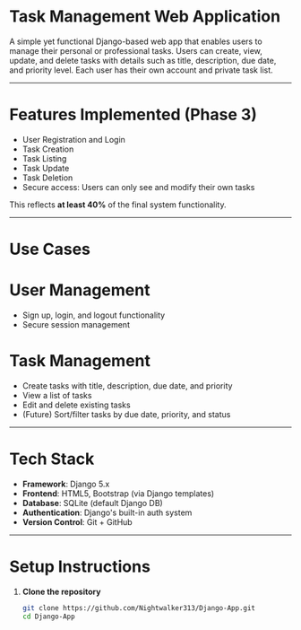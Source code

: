 # Task Management Web Application

A simple yet functional Django-based web app that enables users to manage their personal or professional tasks. Users can create, view, update, and delete tasks with details such as title, description, due date, and priority level. Each user has their own account and private task list.

---

# Features Implemented (Phase 3)

-  User Registration and Login
- Task Creation
-  Task Listing
-  Task Update
-  Task Deletion
-  Secure access: Users can only see and modify their own tasks

This reflects **at least 40%** of the final system functionality.

---

# Use Cases

# User Management
- Sign up, login, and logout functionality
- Secure session management

# Task Management
- Create tasks with title, description, due date, and priority
- View a list of tasks
- Edit and delete existing tasks
- (Future) Sort/filter tasks by due date, priority, and status

---

# Tech Stack

- **Framework**: Django 5.x
- **Frontend**: HTML5, Bootstrap (via Django templates)
- **Database**: SQLite (default Django DB)
- **Authentication**: Django's built-in auth system
- **Version Control**: Git + GitHub

---

# Setup Instructions

1. **Clone the repository**
   ```bash
   git clone https://github.com/Nightwalker313/Django-App.git
   cd Django-App

